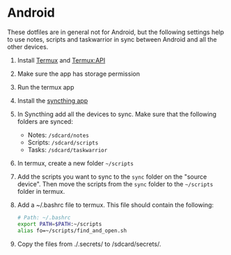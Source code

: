 # Android

These dotfiles are in general not for Android, but the following settings help
to use notes, scripts and taskwarrior in sync between Android and all the other
devices.

1. Install [Termux](https://termux.com/) and [Termux:API](https://play.google.com/store/apps/details?id=com.termux)
2. Make sure the app has storage permission
3. Run the termux app
4. Install the [syncthing app](https://play.google.com/store/search?q=syncthing)
5. In Syncthing add all the devices to sync. Make sure that the following folders
   are synced:
   - Notes: `/sdcard/notes`
   - Scripts: `/sdcard/scripts`
   - Tasks: `/sdcard/taskwarrior`
6. In termux, create a new folder `~/scripts`
7. Add the scripts you want to sync to the `sync` folder on the "source device".
   Then move the scripts from the `sync` folder to the `~/scripts` folder in termux.
8. Add a ~/.bashrc file to termux. This file should contain the following:

   ```bash
   # Path: ~/.bashrc
   export PATH=$PATH:~/scripts
   alias fo=~/scripts/find_and_open.sh
   ```

9. Copy the files from ./.secrets/ to /sdcard/secrets/.
